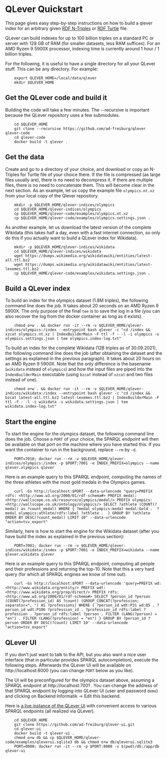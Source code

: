 # QLever Quickstart 

This page gives easy step-by-step instructions on how to build a qlever index
for an arbitrary given [RDF N-Triples](https://www.w3.org/TR/n-triples) or
[RDF Turtle](https://www.w3.org/TR/turtle) file.

QLever can build indexes for up to 100 billion triples on a standard PC or
server with 128 GB of RAM (for smaller datasets, less RAM suffices). For an 
AMD Ryzen 9 5900X processor, indexing time is currently around 1 hour / 1
billion triples.

For the following, it is useful to have a single directory for all your QLever
stuff. This can be any directory. For example:

        export QLEVER_HOME=/local/data/qlever
        mkdir $QLEVER_HOME

## Get the QLever code and build it

Building the code will take a few minutes. The --recursive is important because
the QLever repository uses a few submodules.

        cd $QLEVER_HOME
        git clone --recursive https://github.com/ad-freiburg/qlever qlever-code
        cd qlever-code
        docker build -t qlever .

## Get the data

Create and go to a directory of your choice, and download or copy an N-Triples
for Turtle file of your choice there. If the file is compressed (as large files
usually are), there is no need to decompress it. If there are multiple files,
there is no need to concatenate them. This will become clear in the next section.
As an example, let us copy the example file `olympics.nt.xz` from your local copy
of the Qlever repository.

        mkdir -p $QLEVER_HOME/qlever-indices/olympics
        cd $QLEVER_HOME/qlever-indices/olympics
        cp $QLEVER_HOME/qlever-code/examples/olympics.nt.xz .
        cp $QLEVER_HOME/qlever-code/examples/olympics.settings.json .

As another example, let us download the latest version of the complete Wikidata
(this takes half a day, even with a fast internet connection, so only do this if you
actually want to build a QLever index for Wikidata).

        mkdir -p $QLEVER_HOME/qlever-indices/wikidata
        cd $QLEVER_HOME/qlever-indices/wikidata
        wget https://dumps.wikimedia.org/wikidatawiki/entities/latest-all.ttl.bz2
        wget https://dumps.wikimedia.org/wikidatawiki/entities/latest-lexemes.ttl.bz2
        cp $QLEVER_HOME/qlever-code/examples/wikidata.settings.json .

## Build a QLever index

To build an index for the olympics dataset (1.8M triples), the following command
line does the job. It takes about 20 seconds on an AMD Ryzen 9 5900X.  The only
purpose of the final `tee` is to save the log in a file (you can also recover
the log from the docker container as long as it exists).

        chmod o+w . && docker run -it --rm -v $QLEVER_HOME/qlever-indices/olympics:/index --entrypoint bash qlever -c "cd /index && xzcat olympics.nt.xz | IndexBuilderMain -F ttl -f - -l -i olympics -s olympics.settings.json | tee olympics.index-log.txt"

To build an index for the complete Wikidata (12B triples as of 30.09.2021), the
following command line does the job (after obtaining the dataset and the
settings as explained in the previous paragraph). It takes about 20 hours on an
AMD Ryzen 9 5900X. Note that the only difference is the basename (`wikidata`
instead of `olympics`) and how the input files are piped into the
`IndexBuilderMain` executable (using `bzcat` instead of `xzcat` and two files
instead of one).

        chmod o+w . && docker run -it --rm -v $QLEVER_HOME/qlever-indices/wikidata:/index --entrypoint bash qlever -c "cd /index && bzcat latest-all.ttl.bz2 latest-lexemes.ttl.bz2 | IndexBuilderMain -F ttl -f - -l -i wikidata -s wikidata.settings.json | tee wikidata.index-log.txt"

## Start the engine

To start the engine for the olympics dataset, the following command line does
the job. Choose a `PORT` of your choice, the SPARQL endpoint will then be
available on that port on the machine where you have started this. If you want
the container to run in the background, replace `--rm` by `-d`.

        PORT=7018; docker run --rm -v $QLEVER_HOME/qlever-indices/olympics:/index -p $PORT:7001 -e INDEX_PREFIX=olympics --name qlever.olympics qlever

Here is an example query to this SPARQL endpoint, computing the names of the
three athletes with the most gold medals in the Olympics games.

        curl -Gs http://localhost:$PORT --data-urlencode "query=PREFIX rdfs: <http://www.w3.org/2000/01/rdf-schema#> PREFIX medal: <http://wallscope.co.uk/resource/olympics/medal/> PREFIX olympics: <http://wallscope.co.uk/ontology/olympics/> SELECT ?athlete (COUNT(?medal) as ?count_medal) WHERE { ?medal olympics:medal medal:Gold .  ?medal olympics:athlete/rdfs:label ?athlete .  } GROUP BY ?athlete ORDER BY DESC(?count_medal) LIMIT 10" --data-urlencode "action=tsv_export"
        
Similarly, here is how to start the engine for the Wikidata dataset (after you
have build the index as explained in the previous section):

        PORT=7001; docker run --rm -v $QLEVER_HOME/qlever-indices/wikidata:/index -p $PORT:7001 -e INDEX_PREFIX=wikidata --name qlever.wikidata qlever

Here is an example query to this SPARQL endpoint, computing all people and their
professions and returning the top-10. Note that this a very hard query (for which
all SPARQL engines we know of time out).

        curl -Gs http://localhost:$PORT --data-urlencode 'query=PREFIX wd: <http://www.wikidata.org/entity/> PREFIX wdt: <http://www.wikidata.org/prop/direct/> PREFIX rdfs: <http://www.w3.org/2000/01/rdf-schema#> SELECT ?person_id ?person (COUNT(?profession_id) AS ?count) (GROUP_CONCAT(?profession; separator=", ") AS ?professions) WHERE { ?person_id wdt:P31 wd:Q5 . ?person_id wdt:P106 ?profession_id . ?profession_id rdfs:label ?profession . ?person_id rdfs:label ?person . FILTER (LANG(?person) = "en") . FILTER (LANG(?profession) = "en") } GROUP BY ?person_id ?person ORDER BY DESC(?count) LIMIT 10' --data-urlencode "action=tsv_export"

## QLever UI

If you don't just want to talk to the API, but you also want a nice user
interface (that in particular provides SPARQL autocompletion), execute the
following steps. Afterwards the QLever UI will be available on
http://localhost:8000 (you can change `PORT` below as you like).

The UI will be preconfigured for the olympics dataset above, assuming a SPARQL
endpoint at http://localhost:7001 . You can change the address of that SPARQL
endpoint by logging into QLever UI (user and password `demo`) and clicking on
Backend Informatik -> Edit this backend.

Here is [a live instance of the QLever UI](https://qlever.cs.uni-freiburg.de)
with convenient access to various SPARQL endpoints (all realized via QLever). 


        cd $QLEVER_HOME
        git clone https://github.com/ad-freiburg/qlever-ui.git
        cd qlever-ui
        docker build -t qlever-ui .
        chmod o+w db && cp $QLEVER_HOME/qlever-code/examples/qleverui.sqlite3 db && chmod o+w db/qleverui.sqlite3
        PORT=8000; docker run -it --rm -p $PORT:8000 -v $(pwd)/db:/app/db qlever-ui

